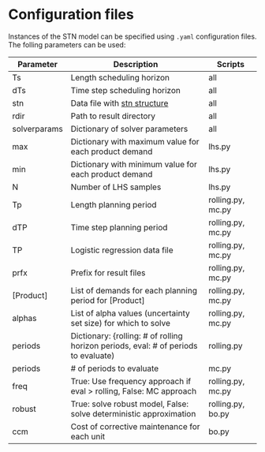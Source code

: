 # Configuration files

Instances of the STN model can be specified using `.yaml` configuration files.
The folling parameters can be used:

| Parameter       | Description                                                                         | Scripts           |
| --------------- | ----------------------------------------------------------------------------------- | ----------------- |
| Ts              | Length scheduling horizon                                                           | all               |
| dTs             | Time step scheduling horizon                                                        | all               |
| stn             | Data file with [stn structure]()                                                    | all               |
| rdir            | Path to result directory                                                            | all               |
| solverparams    | Dictionary of solver parameters                                                     | all               |
| max             | Dictionary with maximum value for each product demand                               | lhs.py            |
| min             | Dictionary with minimum value for each product demand                               | lhs.py            |
| N               | Number of LHS samples                                                               | lhs.py            |
| Tp              | Length planning period                                                              | rolling.py, mc.py |
| dTP             | Time step planning period                                                           | rolling.py, mc.py |
| TP              | Logistic regression data file                                                       | rolling.py, mc.py |
| prfx            | Prefix for result files                                                             | rolling.py, mc.py |
| [Product]       | List of demands for each planning period for [Product]                              | rolling.py, mc.py |
| alphas          | List of alpha values (uncertainty set size) for which to solve                      | rolling.py, mc.py |
| periods         | Dictionary: {rolling: # of rolling horizon periods, eval: # of periods to evaluate) | rolling.py        |
| periods         | # of periods to evaluate                                                            | mc.py             |
| freq            | True: Use frequency approach if eval > rolling, False: MC approach                  | rolling.py, mc.py |
| robust          | True: solve robust model, False: solve deterministic approximation                  | rolling.py, bo.py |
| ccm             | Cost of corrective maintenance for each unit                                        | bo.py             |
